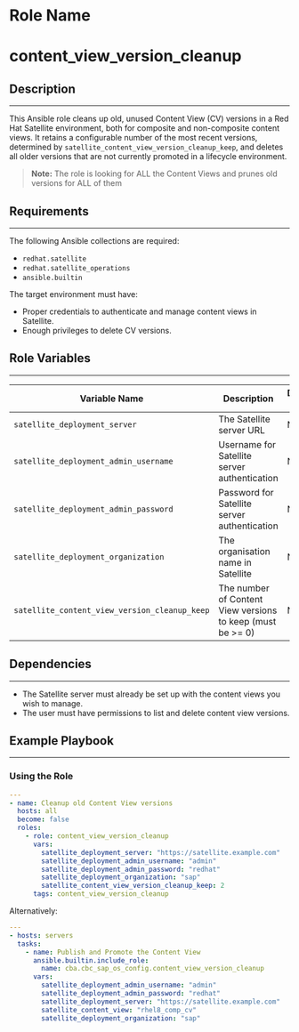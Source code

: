 Role Name
=========

# content_view_version_cleanup

## Description
------------
This Ansible role cleans up old, unused Content View (CV) versions in a Red Hat Satellite environment, both for composite and non-composite content views. It retains a configurable number of the most recent versions, determined by `satellite_content_view_version_cleanup_keep`, and deletes all older versions that are not currently promoted in a lifecycle environment.

> **Note:** The role is looking for ALL the Content Views and prunes old versions for ALL of them


## Requirements
------------
The following Ansible collections are required:

- `redhat.satellite`
- `redhat.satellite_operations`
- `ansible.builtin`

The target environment must have:
- Proper credentials to authenticate and manage content views in Satellite.
- Enough privileges to delete CV versions.

## Role Variables
--------------
| Variable Name                                    | Description                                                                   | Default Value | Type   |
|--------------------------------------------------|-------------------------------------------------------------------------------|--------------|--------|
| `satellite_deployment_server`                    | The Satellite server URL                                                      | None         | String |
| `satellite_deployment_admin_username`            | Username for Satellite server authentication                                  | None         | String |
| `satellite_deployment_admin_password`            | Password for Satellite server authentication                                  | None         | String |
| `satellite_deployment_organization`             | The organisation name in Satellite                                           | None         | String |
| `satellite_content_view_version_cleanup_keep`    | The number of Content View versions to keep (must be >= 0)                   | None         | Integer |

## Dependencies
------------
- The Satellite server must already be set up with the content views you wish to manage.
- The user must have permissions to list and delete content view versions.

## Example Playbook
----------------

### Using the Role
```yaml
---
- name: Cleanup old Content View versions
  hosts: all
  become: false
  roles:
    - role: content_view_version_cleanup
      vars:
        satellite_deployment_server: "https://satellite.example.com"
        satellite_deployment_admin_username: "admin"
        satellite_deployment_admin_password: "redhat"
        satellite_deployment_organization: "sap"
        satellite_content_view_version_cleanup_keep: 2
      tags: content_view_version_cleanup

```

Alternatively: 

```yaml
---
- hosts: servers
  tasks:
    - name: Publish and Promote the Content View
      ansible.builtin.include_role:
        name: cba.cbc_sap_os_config.content_view_version_cleanup
      vars:
        satellite_deployment_admin_username: "admin"
        satellite_deployment_admin_password: "redhat"
        satellite_deployment_server: "https://satellite.example.com"
        satellite_content_view: "rhel8_comp_cv"
        satellite_deployment_organization: "sap"
```
